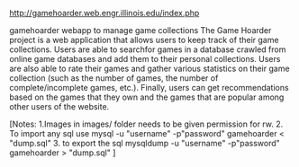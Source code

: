 http://gamehoarder.web.engr.illinois.edu/index.php

gamehoarder webapp to manage game collections
The Game Hoarder project is a web application that 
allows users to keep track of their game collections. Users are able to searchfor games in a database crawled from online game databases and add them to their personal collections. Users are also able to rate their games and gather various statistics on their game collection (such as the number of games, the number of complete/incomplete games, etc.). Finally, users can get recommendations based on the games that they own and the games that are popular among other users of the website.


[Notes:
1.Images in images/ folder needs to be given permission for rw.
2. To import any sql use 
mysql -u "username" -p"password" gamehoarder < "dump.sql"
3. to export the sql
mysqldump -u "username" -p"password" gamehoarder > "dump.sql"
]

